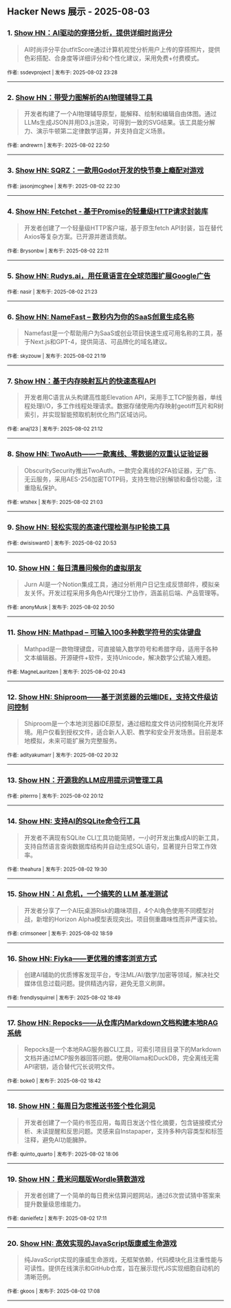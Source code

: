 ## Hacker News 展示 - 2025-08-03


### 1. [Show HN：AI驱动的穿搭分析，提供详细时尚评分](https://news.ycombinator.com/item?id=44772641)
> AI时尚评分平台utfitScore通过计算机视觉分析用户上传的穿搭照片，提供色彩搭配、合身度等详细评分和个性化建议，采用免费+付费模式。

<sub>作者: ssdevproject | 发布于: 2025-08-02 23:28</sub>

---

### 2. [Show HN：带受力图解析的AI物理辅导工具](https://news.ycombinator.com/item?id=44772352)
> 开发者构建了一个AI物理辅导原型，能解释、绘制和编辑自由体图。通过LLMs生成JSON并用D3.js渲染，可得到一致的SVG结果。该工具能分解力、演示牛顿第二定律数学运算，并支持自定义场景。

<sub>作者: andrewrn | 发布于: 2025-08-02 22:50</sub>

---

### 3. [Show HN: SQRZ：一款用Godot开发的快节奏上瘾配对游戏](https://news.ycombinator.com/item?id=44772205)

<sub>作者: jasonjmcghee | 发布于: 2025-08-02 22:30</sub>

---

### 4. [Show HN: Fetchet - 基于Promise的轻量级HTTP请求封装库](https://news.ycombinator.com/item?id=44772067)
> 开发者创建了一个轻量级HTTP客户端，基于原生fetch API封装，旨在替代Axios等复杂方案。已开源并邀请贡献。

<sub>作者: Brysonbw | 发布于: 2025-08-02 22:11</sub>

---

### 5. [Show HN: Rudys.ai，用任意语言在全球范围扩展Google广告](https://news.ycombinator.com/item?id=44771641)

<sub>作者: nasir | 发布于: 2025-08-02 21:23</sub>

---

### 6. [Show HN: NameFast – 数秒内为你的SaaS创意生成名称](https://news.ycombinator.com/item?id=44771596)
> Namefast是一个帮助用户为SaaS或创业项目快速生成可用名称的工具，基于Next.js和GPT-4，提供简洁、可品牌化的域名建议。

<sub>作者: skyzouw | 发布于: 2025-08-02 21:19</sub>

---

### 7. [Show HN：基于内存映射瓦片的快速高程API](https://news.ycombinator.com/item?id=44771521)
> 开发者用C语言从头构建高性能Elevation API，采用手工TCP服务器，单线程处理I/O，多工作线程处理请求。数据存储使用内存映射geotiff瓦片和R树索引，并实现智能预取机制优化热门区域访问。

<sub>作者: anaj123 | 发布于: 2025-08-02 21:12</sub>

---

### 8. [Show HN: TwoAuth——一款离线、零数据的双重认证验证器](https://news.ycombinator.com/item?id=44771454)
> ObscuritySecurity推出TwoAuth，一款完全离线的2FA验证器，无广告、无云服务，采用AES-256加密TOTP码，支持生物识别解锁和备份功能，注重隐私保护。

<sub>作者: wtshex | 发布于: 2025-08-02 21:03</sub>

---

### 9. [Show HN: 轻松实现的高速代理检测与IP轮换工具](https://news.ycombinator.com/item?id=44771376)

<sub>作者: dwisiswant0 | 发布于: 2025-08-02 20:53</sub>

---

### 10. [Show HN：每日清晨问候你的虚拟朋友](https://news.ycombinator.com/item?id=44771343)
> Jurn AI是一个Notion集成工具，通过分析用户日记生成反馈邮件，模拟亲友关怀。开发过程采用多角色AI代理分工协作，涵盖前后端、产品管理等。

<sub>作者: anonyMusk | 发布于: 2025-08-02 20:50</sub>

---

### 11. [Show HN: Mathpad – 可输入100多种数学符号的实体键盘](https://news.ycombinator.com/item?id=44771268)
> Mathpad是一款物理键盘，可直接输入数学符号和希腊字母，适用于各种文本编辑器。开源硬件+软件，支持Unicode，解决数学公式输入难题。

<sub>作者: MagneLauritzen | 发布于: 2025-08-02 20:43</sub>

---

### 12. [Show HN: Shiproom——基于浏览器的云端IDE，支持文件级访问控制](https://news.ycombinator.com/item?id=44771158)
> Shiproom是一个本地浏览器IDE原型，通过细粒度文件访问控制简化开发环境。用户仅看到授权文件，适合新人入职、教学和安全开发场景。目前是本地模拟，未来可能扩展为完整服务。

<sub>作者: adityakumarr | 发布于: 2025-08-02 20:32</sub>

---

### 13. [Show HN：开源我的LLM应用提示词管理工具](https://news.ycombinator.com/item?id=44770969)

<sub>作者: piterrro | 发布于: 2025-08-02 20:12</sub>

---

### 14. [Show HN: 支持AI的SQLite命令行工具](https://news.ycombinator.com/item?id=44770624)
> 开发者不满现有SQLite CLI工具功能简陋，一小时开发出集成AI的新工具，支持自然语言查询数据库结构并自动生成SQL语句，显著提升日常工作效率。

<sub>作者: theahura | 发布于: 2025-08-02 19:30</sub>

---

### 15. [Show HN：AI 危机，一个搞笑的 LLM 基准测试](https://news.ycombinator.com/item?id=44770343)
> 开发者分享了一个AI玩桌游Risk的趣味项目，4个AI角色使用不同模型对战，新增的Horizon Alpha模型表现突出。项目侧重趣味性而非严谨实验。

<sub>作者: crimsoneer | 发布于: 2025-08-02 18:59</sub>

---

### 16. [Show HN: Fiyka——更优雅的博客浏览方式](https://news.ycombinator.com/item?id=44770257)
> 创建AI辅助的优质博客发现平台，专注ML/AI/数学/加密等领域，解决社交媒体信息过载问题。提供精选内容，避免无意义刷屏。

<sub>作者: frendlysquirrel | 发布于: 2025-08-02 18:49</sub>

---

### 17. [Show HN: Repocks——从仓库内Markdown文档构建本地RAG系统](https://news.ycombinator.com/item?id=44770187)
> Repocks是一个本地RAG服务器CLI工具，可索引项目目录下的Markdown文档并通过MCP服务器回答问题。使用Ollama和DuckDB，完全离线无需API密钥，适合替代冗长说明文件。

<sub>作者: boke0 | 发布于: 2025-08-02 18:42</sub>

---

### 18. [Show HN：每周日为您推送书签个性化洞见](https://news.ycombinator.com/item?id=44769845)
> 开发者创建了一个简约书签应用，每周日发送个性化摘要，包含链接模式分析、未读提醒和反思问题。灵感来自Instapaper，支持多种内容类型和标签注释，避免AI功能臃肿。

<sub>作者: quinto_quarto | 发布于: 2025-08-02 18:06</sub>

---

### 19. [Show HN：费米问题版Wordle猜数游戏](https://news.ycombinator.com/item?id=44769338)
> 开发者创建了一个简单的每日费米估算问题网站，通过6次尝试猜中答案来提升数量级思维能力。

<sub>作者: danielfetz | 发布于: 2025-08-02 17:11</sub>

---

### 20. [Show HN: 高效实现的JavaScript版康威生命游戏](https://news.ycombinator.com/item?id=44769299)
> 纯JavaScript实现的康威生命游戏，无框架依赖，代码模块化且注重性能与可读性。提供在线演示和GitHub仓库，旨在展示现代JS实现细胞自动机的清晰范例。

<sub>作者: gkoos | 发布于: 2025-08-02 17:08</sub>

---

